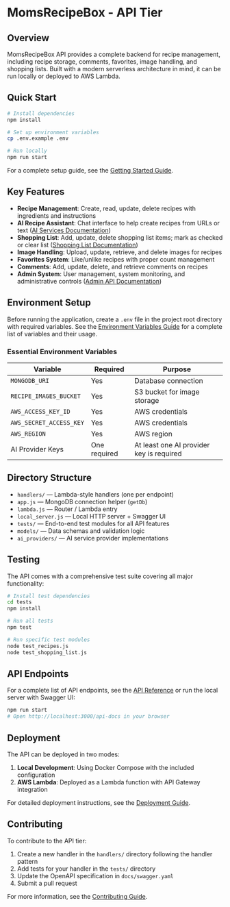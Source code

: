 # MomsRecipeBox - API Tier

## Overview

MomsRecipeBox API provides a complete backend for recipe management, including recipe storage, comments, favorites, image handling, and shopping lists. Built with a modern serverless architecture in mind, it can be run locally or deployed to AWS Lambda.

## Quick Start

```bash
# Install dependencies
npm install

# Set up environment variables
cp .env.example .env

# Run locally
npm run start
```

For a complete setup guide, see the [Getting Started Guide](../docs/guides/getting_started.md).

## Key Features

- **Recipe Management**: Create, read, update, delete recipes with ingredients and instructions
- **AI Recipe Assistant**: Chat interface to help create recipes from URLs or text ([AI Services Documentation](../docs/technical/ai_services.md))
- **Shopping List**: Add, update, delete shopping list items; mark as checked or clear list ([Shopping List Documentation](../docs/technical/shopping_list.md))
- **Image Handling**: Upload, update, retrieve, and delete images for recipes
- **Favorites System**: Like/unlike recipes with proper count management
- **Comments**: Add, update, delete, and retrieve comments on recipes
- **Admin System**: User management, system monitoring, and administrative controls ([Admin API Documentation](../docs/admin_api.md))

## Environment Setup

Before running the application, create a `.env` file in the project root directory with required variables. See the [Environment Variables Guide](../docs/technical/environment_variables.md) for a complete list of variables and their usage.

### Essential Environment Variables

| Variable | Required | Purpose |
|----------|----------|---------|
| `MONGODB_URI` | Yes | Database connection |
| `RECIPE_IMAGES_BUCKET` | Yes | S3 bucket for image storage |
| `AWS_ACCESS_KEY_ID` | Yes | AWS credentials |
| `AWS_SECRET_ACCESS_KEY` | Yes | AWS credentials |
| `AWS_REGION` | Yes | AWS region |
| AI Provider Keys | One required | At least one AI provider key is required |

## Directory Structure

- `handlers/` — Lambda-style handlers (one per endpoint)
- `app.js` — MongoDB connection helper (`getDb`)
- `lambda.js` — Router / Lambda entry
- `local_server.js` — Local HTTP server + Swagger UI
- `tests/` — End-to-end test modules for all API features
- `models/` — Data schemas and validation logic
- `ai_providers/` — AI service provider implementations

## Testing

The API comes with a comprehensive test suite covering all major functionality:

```bash
# Install test dependencies
cd tests
npm install

# Run all tests
npm test

# Run specific test modules
node test_recipes.js
node test_shopping_list.js
```

## API Endpoints

For a complete list of API endpoints, see the [API Reference](../docs/api_reference.md) or run the local server with Swagger UI:

```bash
npm run start
# Open http://localhost:3000/api-docs in your browser
```

## Deployment

The API can be deployed in two modes:

1. **Local Development**: Using Docker Compose with the included configuration
2. **AWS Lambda**: Deployed as a Lambda function with API Gateway integration

For detailed deployment instructions, see the [Deployment Guide](../docs/technical/deployment.md).

## Contributing

To contribute to the API tier:

1. Create a new handler in the `handlers/` directory following the handler pattern
2. Add tests for your handler in the `tests/` directory
3. Update the OpenAPI specification in `docs/swagger.yaml`
4. Submit a pull request

For more information, see the [Contributing Guide](../docs/development/contributing.md).
